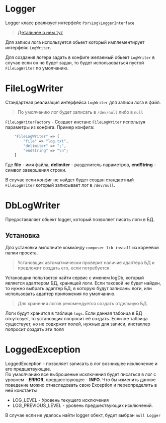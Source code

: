 # Logger

Logger класс реализует интерфейс `Psr\Log\LoggerInterface`
> [Детальнее о нем тут](https://github.com/php-fig/fig-standards/blob/master/accepted/PSR-3-logger-interface.md)

Для записи лога используется обьект который имплементирует интерфейс `LogWriter`.

Для создания логера задать в конфиге желаемый обьект `LogWriter` в случае если он не будет задан, то будет использоваться 
пустой `FileLogWriter` по умолчанию.

# FileLogWriter
Стандартная реализация интерфейса `LogWriter` для записи лога в файл.
> По умолчанию лог будет записать в `/dev/null` либо в `null`

`FileLogWriterFactory` - Создает инстанс `FileLogWriter` используя параметры из конфига.
Пример конфига:
```php
    "FileLogWriter" => [
        "file" => "log.txt",
        "delimiter" => ";",
        "endString" => "\n";
    ]
```
Где **file** - имя файла, **delimiter** - разделитель параметров, **endString** - символ завершения строки.

В случае если конфиг не найдет будет создан стандартный `FileLogWriter` который записывает лог в `/dev/null`.

# DbLogWriter
Предоставяляет обьект logger, который позволяет писать логи в БД.

## Установка
Для установки выполните комманду `composer lib install` из корневой папки проекта.
> Установщик автоматмически проверит наличие адаптера БД и предложит создать его, если потребуется.

Установщик попытается найти сервис с именем logDb, который является адаптером БД, хранящей логи.
Если таковой не будет найден, то нужно выбрать адаптер БД, в которую будут записаны логи, или использовать адаптер приложения по умолчанию.
> Для хранения логов рекомендуется создать отдельную БД.

Логи будут хранится в таблице `logs`.
Если данная табоица в БД отсутсвует, то установщик попросит её создать.
Eсли же таблица существует, но не содкржит полей, нужных для записи, инсталлер попросит создать эти поля

# LoggedException 

LoggedException - позволяет записать в лог возникшее исключение и его предшетвующее.  
По умаолчанию все выброшеные исключения будет писаться в лог с уровнем - **ERROR**, предшествующее - **INFO**.
Что бы изменить данное поведение можно отнаследовать свою Exception и переопределить в ней константы
* LOG_LEVEL - Уровень текущего исключения 
* LOG_PREVIOUS_LEVEL - уровень предшествующих исключений.

В случае если не удалось найти logger обект, будет выбран `null Logger`
